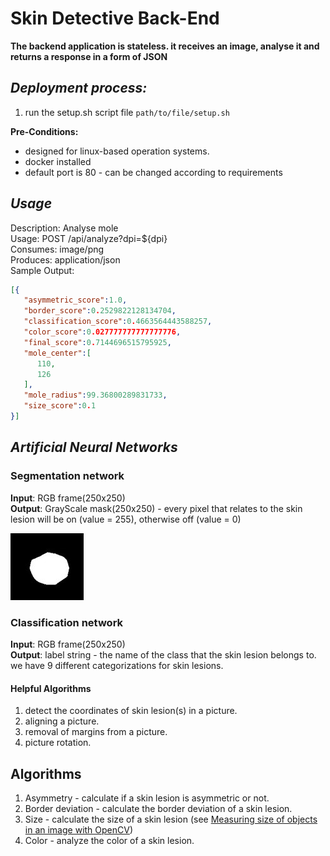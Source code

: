 # Skin Detective Back-End

 **The backend application is stateless. it receives an image, analyse it and returns a response in a form of JSON**

## ***Deployment process:***

1. run the setup.sh script file `path/to/file/setup.sh`

**Pre-Conditions:**

* designed for linux-based operation systems.
* docker installed
* default port is 80 - can be changed according to requirements

## ***Usage***

Description: Analyse mole </br>
Usage: POST /api/analyze?dpi=${dpi} </br>
Consumes: image/png </br>
Produces: application/json </br>
Sample Output: </br>

```json
[{
   "asymmetric_score":1.0,
   "border_score":0.2529822128134704,
   "classification_score":0.4663564443588257,
   "color_score":0.027777777777777776,
   "final_score":0.7144696515795925,
   "mole_center":[
      110,
      126
   ],
   "mole_radius":99.36800289831733,
   "size_score":0.1
}]
```

## ***Artificial Neural Networks***

### **Segmentation network**

**Input**: RGB frame(250x250) </br>
**Output**: GrayScale mask(250x250) - every pixel that relates to the skin lesion will be on (value = 255), otherwise off (value = 0)

<img src="app\files\segmentation_output_examples\output_1.jpg">

### **Classification network**

**Input**: RGB frame(250x250) </br>
**Output**: label string - the name of the class that the skin lesion belongs to. we have 9 different categorizations for skin lesions.

#### **Helpful Algorithms**

1. detect the coordinates of skin lesion(s) in a picture.
1. aligning a picture.
1. removal of margins from a picture.
1. picture rotation.

## **Algorithms**

1. Asymmetry - calculate if a skin lesion is asymmetric or not.
1. Border deviation - calculate the border deviation of a skin lesion.
1. Size - calculate the size of a skin lesion (see [Measuring size of objects in an image with OpenCV](https://www.pyimagesearch.com/2016/03/28/measuring-size-of-objects-in-an-image-with-opencv))
1. Color - analyze the color of a skin lesion.
